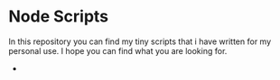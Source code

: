 # Node Scripts

In this repository you can find my tiny scripts that i have written for my personal use. I hope you can find what you are looking for.

* 
